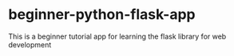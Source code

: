 # beginner-python-flask-app
This is a beginner tutorial app for learning the flask library for web development
